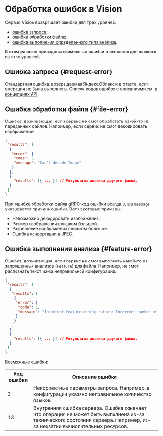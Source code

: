 # Обработка ошибок в Vision

Сервис Vision возвращает ошибки для трех уровней:

* [ошибка запроса](#request-error);
* [ошибка обработки файла](#file-error);
* [ошибка выполнения определенного типа анализа](#feature-error).

В этом разделе приведены возможные ошибки и описания для каждого из этих уровней.

## Ошибка запроса {#request-error}

Стандартная ошибка, возвращаемая Яндекс.Облаком в ответе, если операция не была выполнена. Список кодов ошибок с описаниями см. в [концепциях API](../../api-design-guide/concepts/errors.md).

## Ошибка обработки файла {#file-error}

Ошибка, возникающая, если сервис не смог обработать какой-то из переданных файлов. Например, если сервис не смог декодировать изображение:

```json
{
 "results": [
  {
   "error": {
    "code": 3,
    "message": "Can't decode Image"
   }
  },
  {
    "results": [{ ... }] // Результаты анализа другого файла.
  }
 ]
}
```

При ошибке обработки файла gRPC-код ошибки всегда `3`, а в `message` указывается причина ошибки. Вот некоторые примеры:

* Невозможно декодировать изображение.
* Размер изображения слишком большой.
* Разрешение изображения слишком большое.
* Ошибка конвертации в JPEG.

## Ошибка выполнения анализа {#feature-error}

Ошибка, возникающая, если сервис не смог выполнить какой-то из запрошенных анализов (`Feature`) для файла. Например, не смог распознать текст из-за неправильной конфигурации:

```json
{
 "results": [
  {
   "results": [
    {
     "error": {
      "code": 3,
      "message": "Incorrect feature configuration: Incorrect number of language codes: 0"
     }
    }
   ]
  },
  {
    "results": [{ ... }] // Результаты анализа другого файла.
  }
 ]
}
```

Возможные ошибки:

Код ошибки | Описание ошибки
---- | ----
3 | Некорректные параметры запроса. Например, в конфигурации указано неправильное количество языков.
13 | Внутренняя ошибка сервера. Ошибка означает, что операция не может быть выполнена из-за технического состояния сервера. Например, из-за нехватки вычислительных ресурсов.
